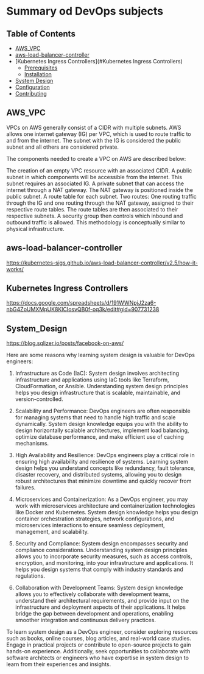# Summary od DevOps subjects 


## Table of Contents

- [AWS_VPC ](#AWS_VPC )
- [aws-load-balancer-controller](#aws-load-balancer-controller)
- [Kubernetes Ingress Controllers](#Kubernetes Ingress Controllers)
  - [Prerequisites](#prerequisites)
  - [Installation](#installation)
- [System Design ](#System_Design)
- [Configuration](#configuration)
- [Contributing](#contributing)

## AWS_VPC 


VPCs on AWS generally consist of a CIDR with multiple subnets. AWS allows one internet gateway (IG) per VPC, which is used to route traffic to and from the internet. The subnet with the IG is considered the public subnet and all others are considered private.

The components needed to create a VPC on AWS are described below:

The creation of an empty VPC resource with an associated CIDR.
A public subnet in which components will be accessible from the internet. This subnet requires an associated IG.
A private subnet that can access the internet through a NAT gateway. The NAT gateway is positioned inside the public subnet.
A route table for each subnet.
Two routes: One routing traffic through the IG and one routing through the NAT gateway, assigned to their respective route tables.
The route tables are then associated to their respective subnets.
A security group then controls which inbound and outbound traffic is allowed.
This methodology is conceptually similar to physical infrastructure.

## aws-load-balancer-controller

https://kubernetes-sigs.github.io/aws-load-balancer-controller/v2.5/how-it-works/

## Kubernetes Ingress Controllers

https://docs.google.com/spreadsheets/d/191WWNpjJ2za6-nbG4ZoUMXMpUK8KlCIosvQB0f-oq3k/edit#gid=907731238


## System_Design 

https://blog.sqlizer.io/posts/facebook-on-aws/ 

Here are some reasons why learning system design is valuable for DevOps engineers:

1. Infrastructure as Code (IaC): System design involves architecting infrastructure and applications using IaC tools like Terraform, CloudFormation, or Ansible. Understanding system design principles helps you design infrastructure that is scalable, maintainable, and version-controlled.

2. Scalability and Performance: DevOps engineers are often responsible for managing systems that need to handle high traffic and scale dynamically. System design knowledge equips you with the ability to design horizontally scalable architectures, implement load balancing, optimize database performance, and make efficient use of caching mechanisms.

3. High Availability and Resilience: DevOps engineers play a critical role in ensuring high availability and resilience of systems. Learning system design helps you understand concepts like redundancy, fault tolerance, disaster recovery, and distributed systems, allowing you to design robust architectures that minimize downtime and quickly recover from failures.

4. Microservices and Containerization: As a DevOps engineer, you may work with microservices architecture and containerization technologies like Docker and Kubernetes. System design knowledge helps you design container orchestration strategies, network configurations, and microservices interactions to ensure seamless deployment, management, and scalability.

5. Security and Compliance: System design encompasses security and compliance considerations. Understanding system design principles allows you to incorporate security measures, such as access controls, encryption, and monitoring, into your infrastructure and applications. It helps you design systems that comply with industry standards and regulations.

6. Collaboration with Development Teams: System design knowledge allows you to effectively collaborate with development teams, understand their architectural requirements, and provide input on the infrastructure and deployment aspects of their applications. It helps bridge the gap between development and operations, enabling smoother integration and continuous delivery practices.

To learn system design as a DevOps engineer, consider exploring resources such as books, online courses, blog articles, and real-world case studies. Engage in practical projects or contribute to open-source projects to gain hands-on experience. Additionally, seek opportunities to collaborate with software architects or engineers who have expertise in system design to learn from their experiences and insights.



